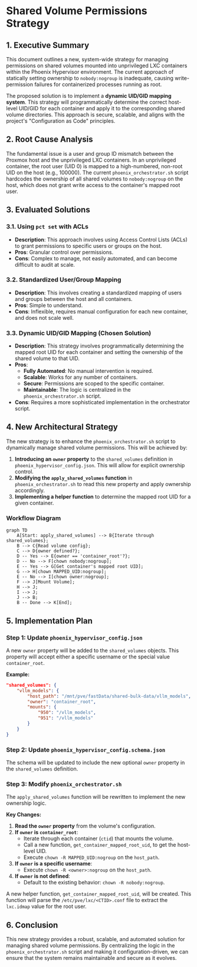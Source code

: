 # Shared Volume Permissions Strategy

## 1. Executive Summary

This document outlines a new, system-wide strategy for managing permissions on shared volumes mounted into unprivileged LXC containers within the Phoenix Hypervisor environment. The current approach of statically setting ownership to `nobody:nogroup` is inadequate, causing write-permission failures for containerized processes running as root.

The proposed solution is to implement a **dynamic UID/GID mapping system**. This strategy will programmatically determine the correct host-level UID/GID for each container and apply it to the corresponding shared volume directories. This approach is secure, scalable, and aligns with the project's "Configuration as Code" principles.

## 2. Root Cause Analysis

The fundamental issue is a user and group ID mismatch between the Proxmox host and the unprivileged LXC containers. In an unprivileged container, the root user (UID 0) is mapped to a high-numbered, non-root UID on the host (e.g., 100000). The current `phoenix_orchestrator.sh` script hardcodes the ownership of all shared volumes to `nobody:nogroup` on the host, which does not grant write access to the container's mapped root user.

## 3. Evaluated Solutions

### 3.1. Using `pct set` with ACLs

- **Description**: This approach involves using Access Control Lists (ACLs) to grant permissions to specific users or groups on the host.
- **Pros**: Granular control over permissions.
- **Cons**: Complex to manage, not easily automated, and can become difficult to audit at scale.

### 3.2. Standardized User/Group Mapping

- **Description**: This involves creating a standardized mapping of users and groups between the host and all containers.
- **Pros**: Simple to understand.
- **Cons**: Inflexible, requires manual configuration for each new container, and does not scale well.

### 3.3. Dynamic UID/GID Mapping (Chosen Solution)

- **Description**: This strategy involves programmatically determining the mapped root UID for each container and setting the ownership of the shared volume to that UID.
- **Pros**:
    - **Fully Automated**: No manual intervention is required.
    - **Scalable**: Works for any number of containers.
    - **Secure**: Permissions are scoped to the specific container.
    - **Maintainable**: The logic is centralized in the `phoenix_orchestrator.sh` script.
- **Cons**: Requires a more sophisticated implementation in the orchestrator script.

## 4. New Architectural Strategy

The new strategy is to enhance the `phoenix_orchestrator.sh` script to dynamically manage shared volume permissions. This will be achieved by:

1.  **Introducing an `owner` property** to the `shared_volumes` definition in `phoenix_hypervisor_config.json`. This will allow for explicit ownership control.
2.  **Modifying the `apply_shared_volumes` function** in `phoenix_orchestrator.sh` to read this new property and apply ownership accordingly.
3.  **Implementing a helper function** to determine the mapped root UID for a given container.

### Workflow Diagram

```mermaid
graph TD
    A[Start: apply_shared_volumes] --> B{Iterate through shared_volumes};
    B --> C{Read volume config};
    C --> D{owner defined?};
    D -- Yes --> E{owner == 'container_root'?};
    D -- No --> F[chown nobody:nogroup];
    E -- Yes --> G[Get container's mapped root UID];
    G --> H[chown MAPPED_UID:nogroup];
    E -- No --> I[chown owner:nogroup];
    F --> J[Mount Volume];
    H --> J;
    I --> J;
    J --> B;
    B -- Done --> K[End];
```

## 5. Implementation Plan

### Step 1: Update `phoenix_hypervisor_config.json`

A new `owner` property will be added to the `shared_volumes` objects. This property will accept either a specific username or the special value `container_root`.

**Example:**

```json
"shared_volumes": {
    "vllm_models": {
        "host_path": "/mnt/pve/fastData/shared-bulk-data/vllm_models",
        "owner": "container_root",
        "mounts": {
            "950": "/vllm_models",
            "951": "/vllm_models"
        }
    }
}
```

### Step 2: Update `phoenix_hypervisor_config.schema.json`

The schema will be updated to include the new optional `owner` property in the `shared_volumes` definition.

### Step 3: Modify `phoenix_orchestrator.sh`

The `apply_shared_volumes` function will be rewritten to implement the new ownership logic.

**Key Changes:**

1.  **Read the `owner` property** from the volume's configuration.
2.  **If `owner` is `container_root`**:
    -   Iterate through each container (`ctid`) that mounts the volume.
    -   Call a new function, `get_container_mapped_root_uid`, to get the host-level UID.
    -   Execute `chown -R MAPPED_UID:nogroup` on the `host_path`.
3.  **If `owner` is a specific username**:
    -   Execute `chown -R <owner>:nogroup` on the `host_path`.
4.  **If `owner` is not defined**:
    -   Default to the existing behavior: `chown -R nobody:nogroup`.

A new helper function, `get_container_mapped_root_uid`, will be created. This function will parse the `/etc/pve/lxc/<CTID>.conf` file to extract the `lxc.idmap` value for the root user.

## 6. Conclusion

This new strategy provides a robust, scalable, and automated solution for managing shared volume permissions. By centralizing the logic in the `phoenix_orchestrator.sh` script and making it configuration-driven, we can ensure that the system remains maintainable and secure as it evolves.